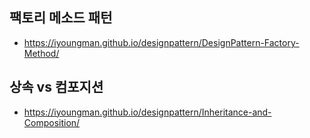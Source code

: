 ## 팩토리 메소드 패턴
* https://iyoungman.github.io/designpattern/DesignPattern-Factory-Method/

## 상속 vs 컴포지션
* https://iyoungman.github.io/designpattern/Inheritance-and-Composition/
